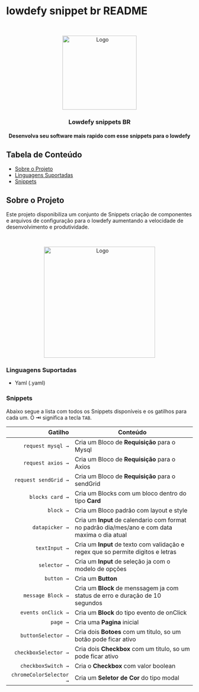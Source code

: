 # lowdefy snippet br README

<br />
<p align="center">
  <a>
    <img src="https://i.postimg.cc/52zRZh4L/BR.png" width="200px" alt="Logo">
  </a>

  <h3 align="center">Lowdefy snippets BR</h3>
</p>

<h4 align="center">Desenvolva seu software mais rapido com esse snippets para o lowdefy</h3>


## Tabela de Conteúdo

- [Sobre o Projeto](#sobre-o-projeto)
- [Linguagens Suportadas](#linguagens-suportadas)
- [Snippets](#snippets)

## Sobre o Projeto

Este projeto disponibiliza um conjunto de Snippets criação de componentes e arquivos de configuração para o lowdefy aumentando a velocidade de desenvolvimento e produtividade.

<br />
<p align="center">
  <a>
    <img src="https://i.postimg.cc/bYFVdyd1/demostra-o.gif" width="300px" alt="Logo">
  </a>
</p>


### Linguagens Suportadas
- Yaml (.yaml)

### Snippets

Abaixo segue a lista com todos os Snippets disponíveis e os gatilhos para cada um. O **⇥** significa a tecla `TAB`.

|                    Gatilho | Conteúdo                                                                      |
| ---------------------------: | ----------------------------------------------------------------------------- |
|                    `request mysql →` | Cria um Bloco de  **Requisição** para o Mysql                                             |
|`request axios →` | Cria um Bloco de  **Requisição** para o Axios                      |
|`request sendGrid →` | Cria um Bloco de  **Requisição** para o sendGrid                      |
`blocks card →` | Cria um Blocks com um bloco dentro do tipo **Card**|
`block →` | Cria um Bloco  padrão com layout e style|
`datapicker →` | Cria um **Input** de calendario com format no padrão dia/mes/ano e com data maxima o dia atual|
`textInput →` | Cria um **Input** de texto com validação e regex que so permite digitos e letras|
`selector →` | Cria um **Input** de seleção ja com o modelo de opções|
`button →` | Cria um **Button** |
`message Block →` | Cria um **Block** de menssagem ja com status de erro e duração de 10 segundos|
`events onClick →` | Cria um **Block** do tipo evento de onClick|
`page →` | Cria uma **Pagina** inicial|
`buttonSelector →` | Cria dois **Botoes** com um titulo, so um botão pode ficar ativo|
`checkboxSelector →` | Cria dois **Checkbox** com um titulo, so um pode ficar ativo|
`checkboxSwitch →` | Cria o **Checkbox** com valor boolean|
`chromeColorSelector →` | Cria um **Seletor de Cor** do tipo modal|

